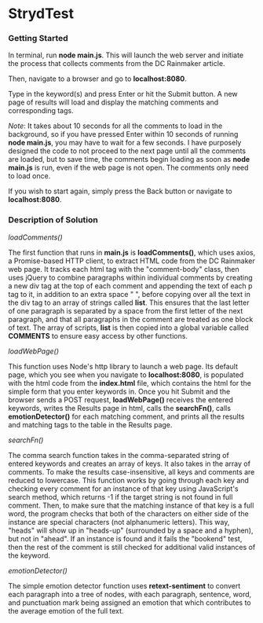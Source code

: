 # StrydTest

### Getting Started

In terminal, run **node main.js**. This will launch the web server and initiate the process that collects comments from the DC Rainmaker article.

Then, navigate to a browser and go to **localhost:8080**.

Type in the keyword(s) and press Enter or hit the Submit button. A new page of results will load and display the matching comments and corresponding tags. 

*Note*: It takes about 10 seconds for all the comments to load in the background, so if you have pressed Enter within 10 seconds of running **node main.js**, you may have to wait for a few seconds. I have purposely designed the code to not proceed to the next page until all the comments are loaded, but to save time, the comments begin loading as soon as **node main.js** is run, even if the web page is not open. The comments only need to load once.

If you wish to start again, simply press the Back button or navigate to **localhost:8080**.

### Description of Solution

*loadComments()*

The first function that runs in **main.js** is **loadComments()**, which uses axios, a Promise-based HTTP client, to extract HTML code from the DC Rainmaker web page. It tracks each html tag with the "comment-body" class, then uses jQuery to combine paragraphs within individual comments by creating a new div tag at the top of each comment and appending the text of each p tag to it, in addition to an extra space " ", before copying over all the text in the div tag to an array of strings called **list**. This ensures that the last letter of one paragraph is separated by a space from the first letter of the next paragraph, and that all paragraphs in the comment are treated as one block of text. The array of scripts, **list** is then copied into a global variable called **COMMENTS** to ensure easy access by other functions.

*loadWebPage()*

This function uses Node's http library to launch a web page. Its default page, which you see when you navigate to **localhost:8080**, is populated with the html code from the **index.html** file, which contains the html for the simple form that you enter keywords in. Once you hit Submit and the browser sends a POST request, **loadWebPage()** receives the entered keywords, writes the Results page in html, calls the **searchFn()**, calls **emotionDetector()** for each matching comment, and prints all the results and matching tags to the table in the Results page.

*searchFn()*

The comma search function takes in the comma-separated string of entered keywords and creates an array of keys. It also takes in the array of comments. To make the results case-insensitive, all keys and comments are reduced to lowercase. This function works by going through each key and checking every comment for an instance of that key using JavaScript's search method, which returns -1 if the target string is not found in full comment. Then, to make sure that the matching instance of that key is a full word, the program checks that both of the characters on either side of the instance are special characters (not alphanumeric letters). This way, "heads" will show up in "heads-up" (surrounded by a space and a hyphen), but not in "ahead". If an instance is found and it fails the "bookend" test, then the rest of the comment is still checked for additional valid instances of the keyword. 

*emotionDetector()*

The simple emotion detector function uses **retext-sentiment** to convert each paragraph into a tree of nodes, with each paragraph, sentence, word, and punctuation mark being assigned an emotion that which contributes to the average emotion of the full text. 

